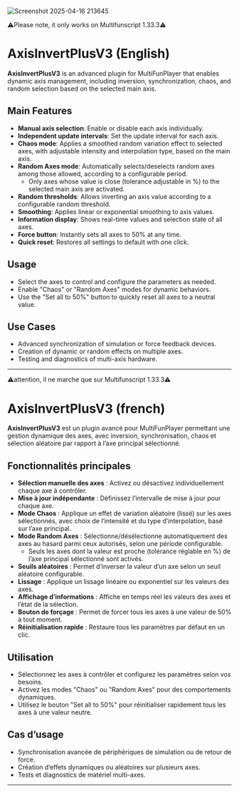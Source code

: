 
![Screenshot 2025-04-16 213645](https://github.com/user-attachments/assets/ff7da453-b46f-451d-b4f9-7d76a8d61e7d)

⚠️Please note, it only works on Multifunscript 1.33.3⚠️

# AxisInvertPlusV3 (English)

**AxisInvertPlusV3** is an advanced plugin for MultiFunPlayer that enables dynamic axis management, including inversion, synchronization, chaos, and random selection based on the selected main axis.

## Main Features

- **Manual axis selection**: Enable or disable each axis individually.
- **Independent update intervals**: Set the update interval for each axis.
- **Chaos mode**: Applies a smoothed random variation effect to selected axes, with adjustable intensity and interpolation type, based on the main axis.
- **Random Axes mode**: Automatically selects/deselects random axes among those allowed, according to a configurable period.
    - Only axes whose value is close (tolerance adjustable in %) to the selected main axis are activated.
- **Random thresholds**: Allows inverting an axis value according to a configurable random threshold.
- **Smoothing**: Applies linear or exponential smoothing to axis values.
- **Information display**: Shows real-time values and selection state of all axes.
- **Force button**: Instantly sets all axes to 50% at any time.
- **Quick reset**: Restores all settings to default with one click.

## Usage

- Select the axes to control and configure the parameters as needed.
- Enable "Chaos" or "Random Axes" modes for dynamic behaviors.
- Use the "Set all to 50%" button to quickly reset all axes to a neutral value.

## Use Cases

- Advanced synchronization of simulation or force feedback devices.
- Creation of dynamic or random effects on multiple axes.
- Testing and diagnostics of multi-axis hardware.

---

⚠️attention, il ne marche que sur Multifunscript 1.33.3⚠️

# AxisInvertPlusV3 (french)

**AxisInvertPlusV3** est un plugin avancé pour MultiFunPlayer permettant une gestion dynamique des axes, avec inversion, synchronisation, chaos et sélection aléatoire par rapport à l’axe principal sélectionné.

## Fonctionnalités principales

- **Sélection manuelle des axes** : Activez ou désactivez individuellement chaque axe à contrôler.
- **Mise à jour indépendante** : Définissez l’intervalle de mise à jour pour chaque axe.
- **Mode Chaos** : Applique un effet de variation aléatoire (lissé) sur les axes sélectionnés, avec choix de l’intensité et du type d’interpolation, basé sur l’axe principal.
- **Mode Random Axes** : Sélectionne/désélectionne automatiquement des axes au hasard parmi ceux autorisés, selon une période configurable.
    - Seuls les axes dont la valeur est proche (tolérance réglable en %) de l’axe principal sélectionné sont activés.
- **Seuils aléatoires** : Permet d’inverser la valeur d’un axe selon un seuil aléatoire configurable.
- **Lissage** : Applique un lissage linéaire ou exponentiel sur les valeurs des axes.
- **Affichage d’informations** : Affiche en temps réel les valeurs des axes et l’état de la sélection.
- **Bouton de forçage** : Permet de forcer tous les axes à une valeur de 50% à tout moment.
- **Réinitialisation rapide** : Restaure tous les paramètres par défaut en un clic.

## Utilisation

- Sélectionnez les axes à contrôler et configurez les paramètres selon vos besoins.
- Activez les modes "Chaos" ou "Random Axes" pour des comportements dynamiques.
- Utilisez le bouton "Set all to 50%" pour réinitialiser rapidement tous les axes à une valeur neutre.

## Cas d’usage

- Synchronisation avancée de périphériques de simulation ou de retour de force.
- Création d’effets dynamiques ou aléatoires sur plusieurs axes.
- Tests et diagnostics de matériel multi-axes.

---
